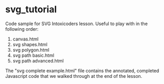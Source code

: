 svg_tutorial
============

Code sample for SVG Intoxicoders lesson. Useful to play with in the following order:

1. canvas.html
2. svg shapes.html
3. svg polygon.html
4. svg path basic.html
5. svg path advanced.html

The "svg complete example.html" file contains the annotated, completed Javascript code that we walked through at the end of the lesson.
